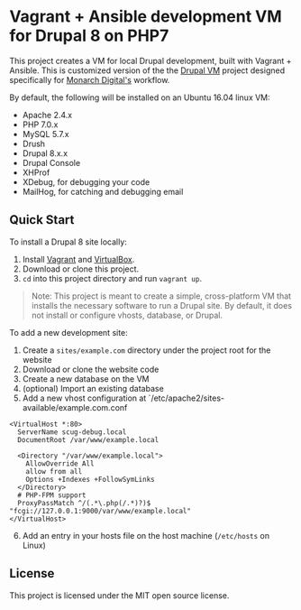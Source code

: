 
# Vagrant + Ansible development VM for Drupal 8 on PHP7
This project creates a VM for local Drupal development, built with Vagrant + Ansible. This is customized version of the the [Drupal VM](https://www.drupalvm.com/) project designed specifically for [Monarch Digital's](https://www.monarchdigital.com) workflow.

By default, the following will be installed on an Ubuntu 16.04 linux VM:

  - Apache 2.4.x
  - PHP 7.0.x
  - MySQL 5.7.x
  - Drush
  - Drupal 8.x.x
  - Drupal Console
  - XHProf
  - XDebug, for debugging your code
  - MailHog, for catching and debugging email

## Quick Start

To install a Drupal 8 site locally:

  1. Install [Vagrant](https://www.vagrantup.com/downloads.html) and [VirtualBox](https://www.virtualbox.org/wiki/Downloads).
  2. Download or clone this project.
  3. `cd` into this project directory and run `vagrant up`.

>Note: This project is meant to create a simple, cross-platform VM that installs the necessary software to run a Drupal site. By default, it does not install or configure vhosts, database, or Drupal.

To add a new development site:

  1. Create a `sites/example.com` directory under the project root for the website
  2. Download or clone the website code
  3. Create a new database on the VM
  4. (optional) Import an existing database
  5. Add a new vhost configuration at `/etc/apache2/sites-available/example.com.conf

```
<VirtualHost *:80>
  ServerName scug-debug.local
  DocumentRoot /var/www/example.local

  <Directory "/var/www/example.local">
    AllowOverride All
    allow from all
    Options +Indexes +FollowSymLinks
  </Directory>
  # PHP-FPM support
  ProxyPassMatch ^/(.*\.php(/.*)?)$ "fcgi://127.0.0.1:9000/var/www/example.local"
</VirtualHost>
```
  6. Add an entry in your hosts file on the host machine (`/etc/hosts` on Linux)


## License

This project is licensed under the MIT open source license.
